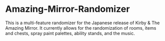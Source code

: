 # Amazing-Mirror-Randomizer
This is a multi-feature randomizer for the Japanese release of Kirby &amp; The Amazing Mirror. It currently allows for the randomization of rooms, items and chests, spray paint palettes, ability stands, and the music.
